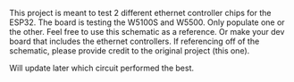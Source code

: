 This project is meant to test 2 different ethernet controller chips for the ESP32. The board is testing the W5100S and W5500. Only populate one or the other. Feel free to use this schematic as a reference. Or make your dev board that includes the ethernet controllers. If referencing off of the schematic, please provide credit to the original project (this one).

Will update later which circuit performed the best.